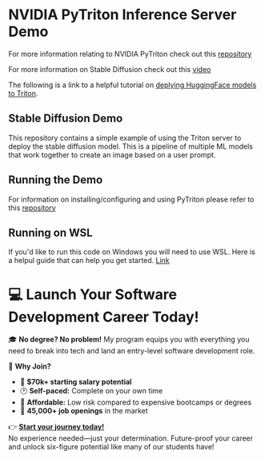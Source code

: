# NVIDIA PyTriton Inference Server Demo

For more information relating to NVIDIA PyTriton check out this [repository](https://github.com/triton-inference-server/pytriton)

For more information on Stable Diffusion check out this [video](https://www.youtube.com/watch?v=JgP2WgNIq_w)

The following is a link to a helpful tutorial on [deplying HuggingFace models to Triton](https://github.com/triton-inference-server/tutorials/tree/main/HuggingFace).

## Stable Diffusion Demo

This repository contains a simple example of using the Triton server to deploy the stable diffusion model. This is a pipeline of multiple ML models that work together to create an image based on a user prompt.

## Running the Demo

For information on installing/configuring and using PyTriton please refer to this [repository](https://github.com/triton-inference-server/pytriton)

## Running on WSL

If you'd like to run this code on Windows you will need to use WSL. Here is a helpul guide that can help you get started. [Link](https://medium.com/htc-research-engineering-blog/nvidia-docker-on-wsl2-f891dfe34ab)


# 💻 Launch Your Software Development Career Today!  

🎓 **No degree? No problem!** My program equips you with everything you need to break into tech and land an entry-level software development role.  

🚀 **Why Join?**  
- 💼 **$70k+ starting salary potential**  
- 🕐 **Self-paced:** Complete on your own time  
- 🤑 **Affordable:** Low risk compared to expensive bootcamps or degrees
- 🎯 **45,000+ job openings** in the market  

👉 **[Start your journey today!](https://techwithtim.net/dev)**  
No experience needed—just your determination. Future-proof your career and unlock six-figure potential like many of our students have!  

